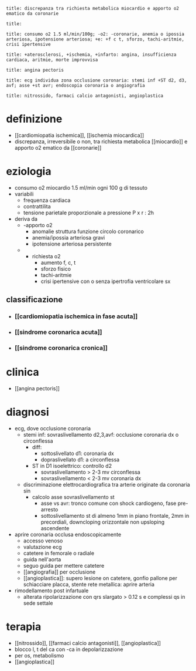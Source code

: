 ```ad-definizione
title: discrepanza tra richiesta metabolica miocardio e apporto o2 ematico da coronarie
```
```ad-epidemiologia
title: 
```
```ad-eziologia
title: consumo o2 1.5 ml/min/100g; -o2: -coronarie, anemia o ipossia arteriosa, ipotensione arteriosa; +e: +f c t, sforzo, tachi-aritmie, crisi ipertensive
```
```ad-fisiopatologia
title: +aterosclerosi, +ischemia, +infarto: angina, insufficienza cardiaca, aritmie, morte improvvisa
```
```ad-clinica
title: angina pectoris
```
```ad-diagnosi
title: ecg individua zona occlusione coronaria: stemi inf +ST d2, d3, avf; asse +st avr; endoscopia coronaria o angiografia
```
```ad-terapia
title: nitrossido, farmaci calcio antagonisti, angioplastica
```
# definizione
- [[cardiomiopatia ischemica]], [[ischemia miocardica]]
- discrepanza, irreversibile o non, tra richiesta metabolica [[miocardio]] e apporto o2 ematico da [[coronarie]]

# eziologia
- consumo o2 miocardio 1.5 ml/min ogni 100 g di tessuto
- variabili
	- frequenza cardiaca
	- contrattilita
	- tensione parietale proporzionale a pressione P x r : 2h
- deriva da
	- -apporto o2
		- anomalie struttura funzione circolo coronarico
		- anemia/ipossia arteriosa gravi
		- ipotensione arteriosa persistente
	- + richiesta o2
		- aumento f, c, t
		- sforzo fisico
		- tachi-aritmie
		- crisi ipertensive con o senza ipertrofia ventricolare sx
## classificazione
- ### [[cardiomiopatia ischemica in fase acuta]]
- ### [[sindrome coronarica acuta]]
- ### [[sindrome coronarica cronica]]

# clinica
- [[angina pectoris]]

# diagnosi
- ecg, dove occlusione coronaria
	- stemi inf: sovraslivellamento d2,3,avf: occlusione coronaria dx o circonflessa
		- diff:
			- sottoslivellato d1: coronaria dx
			- dopraslivellato d1: a circonflessa
		- ST in D1 isoelettrico: controllo d2
			- sovraslivellamento > 2-3 mv circonflessa
			- sovraslivellamento < 2-3 mv coronaria dx
	- discriminazione elettrocardiografica tra arterie originate da coronaria sin
		- calcolo asse sovraslivellamento st
			- asse vs avr: tronco comune con shock cardiogeno, fase pre-arresto
			- sottoslivellamento st di almeno 1mm in piano frontale, 2mm in precordiali, downcloping orizzontale non upsloping ascendente
- aprire coronaria occlusa endoscopicamente
	- accesso venoso
	- valutazione ecg
	- catetere in femorale o radiale
	- guida nell'aorta
	- seguo guida per mettere catetere
	- [[angiografia]] per occlusione
	- [[angioplastica]]: supero lesione on catetere, gonfio pallone per schiacciare placca, stente rete metallica: aprire arteria
- rimodellamento post infartuale
	- alterata ripolarizzazione con qrs slargato > 0.12 s e complessi qs in sede settale

# terapia
- [[nitrossido]], [[farmaci calcio antagonisti]], [[angioplastica]]
- blocco l, t del ca con -ca in depolarizzazione
- per os, metabolismo
- [[angioplastica]]
